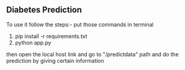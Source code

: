 ## Diabetes Prediction



To use it follow the steps:-
put those commands in terminal

1) pip install -r requirements.txt
2) python app.py

then open the local host link and go to 
"/predictdata"  path and do the prediction by giving certain information
